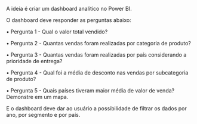 A ideia é criar um dashboard analítico no Power BI.

O dashboard deve responder as perguntas abaixo:

• Pergunta 1 - Qual o valor total vendido?

• Pergunta 2 - Quantas vendas foram realizadas por categoria de produto?

• Pergunta 3 - Quantas vendas foram realizadas por país considerando a prioridade de entrega?

• Pergunta 4 - Qual foi a média de desconto nas vendas por subcategoria de produto?

• Pergunta 5 - Quais países tiveram maior média de valor de venda? Demonstre em um mapa.

E o dashboard deve dar ao usuário a possibilidade de filtrar os dados por ano, por segmento e por país.
